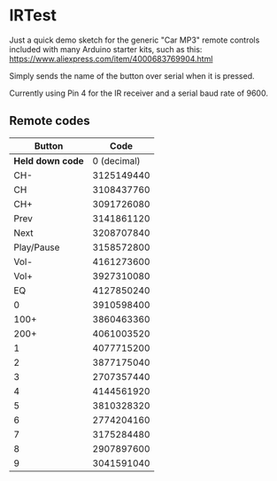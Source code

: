# IRTest
Just a quick demo sketch for the generic "Car MP3" remote controls included with many Arduino starter kits, such as this:
https://www.aliexpress.com/item/4000683769904.html 

Simply sends the name of the button over serial when it is pressed.

Currently using Pin 4 for the IR receiver and a serial baud rate of 9600.
 
## Remote codes

| Button |  Code   |
|--------|---------|
|**Held down code**|0 (decimal)|
|CH-|3125149440|
|CH|3108437760|
|CH+|3091726080|
|Prev|3141861120|
|Next|3208707840|
|Play/Pause|3158572800|
|Vol-|4161273600|
|Vol+|3927310080|
|EQ|4127850240|
|0|3910598400|
|100+|3860463360|
|200+|4061003520|
|1|4077715200|
|2|3877175040|
|3|2707357440|
|4|4144561920|
|5|3810328320|
|6|2774204160|
|7|3175284480|
|8|2907897600|
|9|3041591040|

